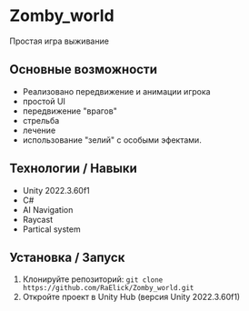 # Zomby_world

Простая игра выживание

## Основные возможности
*   Реализовано передвижение и анимации игрока
*   простой UI
*   передвижение "врагов"
*   стрельба
*   лечение
*   использование "зелий" с особыми эфектами.


## Технологии / Навыки
*   Unity 2022.3.60f1
*   C#
*   AI Navigation
*   Raycast
*   Partical system

## Установка / Запуск
1.  Клонируйте репозиторий: `git clone https://github.com/RaElick/Zomby_world.git`
2.  Откройте проект в Unity Hub (версия Unity 2022.3.60f1)
